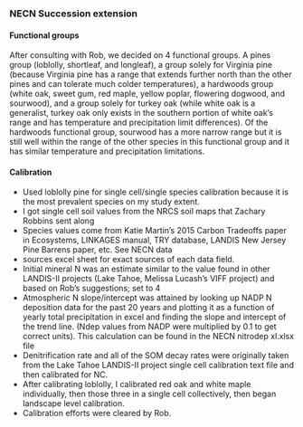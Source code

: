 ### NECN Succession extension

#### Functional groups
After consulting with Rob, we decided on 4 functional groups. A pines group (loblolly, shortleaf, and longleaf), a group solely for Virginia pine (because Virginia pine has a 
range that extends further north than the other pines and can tolerate much colder temperatures), a hardwoods group (white oak, sweet gum, red maple, yellow poplar, flowering 
dogwood, and sourwood), and a group solely for turkey oak (while white oak is a generalist, turkey oak only exists in the southern portion of white oak’s range and has temperature 
and precipitation limit differences). Of the hardwoods functional group, sourwood has a more narrow range but it is still well within the range of the other 
species in this functional group and it has similar temperature and precipitation limitations.

#### Calibration
* Used loblolly pine for single cell/single species calibration because it is the most prevalent species on my study extent.
* I got single cell soil values from the NRCS soil maps that Zachary Robbins sent along
* Species values come from Katie Martin’s 2015 Carbon Tradeoffs paper in Ecosystems, LINKAGES manual, TRY database, LANDIS New Jersey Pine Barrens paper, etc. See NECN data 
* sources excel sheet for exact sources of each data field.
* Initial mineral N was an estimate similar to the value found in other LANDIS-II projects (Lake Tahoe, Melissa Lucash’s VIFF project) and based on Rob’s suggestions; set to 4
* Atmospheric N slope/intercept was attained by looking up NADP N deposition data for the past 20 years and plotting it as a function of yearly total precipitation in excel and 
finding the slope and intercept of the trend line. (Ndep values from NADP were multiplied by 0.1 to get correct units). This calculation can be found in the NECN nitrodep xl.xlsx 
file
* Denitrification rate and all of the SOM decay rates were originally taken from the Lake Tahoe LANDIS-II project single cell calibration text file and then calibrated for NC.
* After calibrating loblolly, I calibrated red oak and white maple individually, then those three in a single cell collectively, then began landscape level calibration. 
* Calibration efforts were cleared by Rob.
